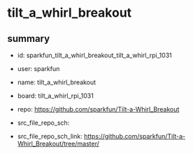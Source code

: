 # tilt_a_whirl_breakout
 
## summary 
* id: sparkfun_tilt_a_whirl_breakout_tilt_a_whirl_rpi_1031
* user: sparkfun
* name: tilt_a_whirl_breakout
* board: tilt_a_whirl_rpi_1031
* repo: https://github.com/sparkfun/Tilt-a-Whirl_Breakout



* src_file_repo_sch: 
* src_file_repo_sch_link: https://github.com/sparkfun/Tilt-a-Whirl_Breakout/tree/master/






